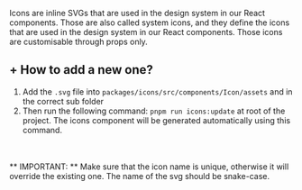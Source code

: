 Icons are inline SVGs that are used in the design system in our React components.
Those are also called system icons, and they define the icons that are used in the design system in our React components.
Those icons are customisable through props only.

## + How to add a new one?

1. Add the `.svg` file into `packages/icons/src/components/Icon/assets` and in the correct sub folder
2. Then run the following command:
`pnpm run icons:update` at root of the project. The icons component will be generated automatically using this command.
<br />
<br />
** IMPORTANT: ** Make sure that the icon name is unique, otherwise it will override the existing one.
The name of the svg should be snake-case.
